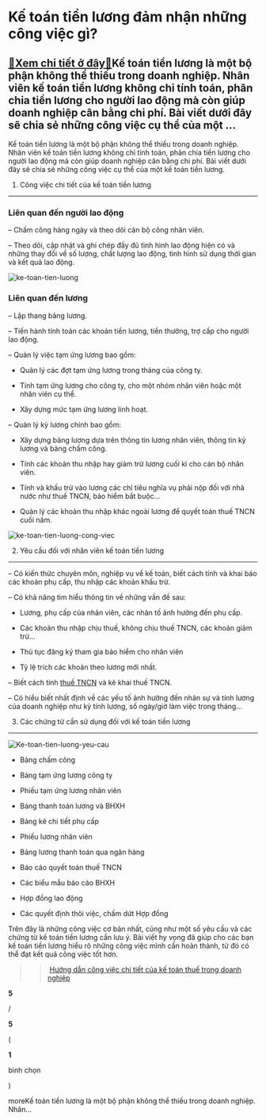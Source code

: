 Kế toán tiền lương đảm nhận những công việc gì?
===============================================

[:gift:Xem chi tiết ở đây:gift:](https://hddtvn.com/ke-toan-tien-luong-dam-nhan-nhung-cong-viec-gi/)Kế toán tiền lương là một bộ phận không thể thiếu trong doanh nghiệp. Nhân viên kế toán tiền lương không chỉ tính toán, phân chia tiền lương cho người lao động mà còn giúp doanh nghiệp cân bằng chi phí. Bài viết dưới đây sẽ chia sẻ những công việc cụ thể của một …
------------------------------------------------------------------------------------------------------------------------------------------------------------------------------------------------------------------------------------------------------------------------

Kế toán tiền lương là một bộ phận không thể thiếu trong doanh nghiệp. Nhân viên kế toán tiền lương không chỉ tính toán, phân chia tiền lương cho người lao động mà còn giúp doanh nghiệp cân bằng chi phí. Bài viết dưới đây sẽ chia sẻ những công việc cụ thể của một kế toán tiền lương.


1. Công việc chi tiết của kế toán tiền lương
--------------------------------------------


### Liên quan đến người lao động


– Chấm công hàng ngày và theo dõi cán bộ công nhân viên.


– Theo dõi, cập nhật và ghi chép đầy đủ tình hình lao động hiện có và những thay đổi về số lượng, chất lượng lao động, tình hình sử dụng thời gian và kết quả lao động.


![ke-toan-tien-luong](https://hddtvn.com/wp-content/uploads/2021/01/ke-toan-tien-luong.jpg)


### Liên quan đến lương


– Lập thang bảng lương.


– Tiến hành tính toán các khoản tiền lương, tiền thưởng, trợ cấp cho người lao động.


– Quản lý việc tạm ứng lương bao gồm:




* Quản lý các đợt tạm ứng lương trong tháng của công ty.

* Tính tạm ứng lương cho công ty, cho một nhóm nhân viên hoặc một nhân viên cụ thể.

* Xây dựng mức tạm ứng lương linh hoạt.



– Quản lý kỳ lương chính bao gồm:




* Xây dựng bảng lương dựa trên thông tin lương nhân viên, thông tin kỳ lương và bảng chấm công.

* Tính các khoản thu nhập hay giảm trừ lương cuối kì cho cán bộ nhân viên.

* Tính và khấu trừ vào lương các chỉ tiêu nghĩa vụ phải nộp đối với nhà nước như thuế TNCN, bảo hiểm bắt buộc…

* Quản lý các khoản thu nhập khác ngoài lương để quyết toán thuế TNCN cuối năm.



![ke-toan-tien-luong-cong-viec](https://hddtvn.com/wp-content/uploads/2021/01/ke-toan-tien-luong-cong-viec.jpg)


2. Yêu cầu đối với nhân viên kế toán tiền lương
-----------------------------------------------


– Có kiến thức chuyên môn, nghiệp vụ về kế toán, biết cách tính và khai báo các khoản phụ cấp, thu nhập các khoản khấu trừ.


– Có khả năng tìm hiểu thông tin về những vấn đề sau:




* Lương, phụ cấp của nhân viên, các nhân tố ảnh hưởng đến phụ cấp.

* Các khoản thu nhập chịu thuế, không chịu thuế TNCN, các khoản giảm trừ…

* Thủ tục đăng ký tham gia bảo hiểm cho nhân viên

* Tỷ lệ trích các khoản theo lương mới nhất.



– Biết cách tính [thuế TNCN](#) và kê khai thuế TNCN.


– Có hiểu biết nhất định về các yếu tố ảnh hưởng đến nhân sự và tính lương của doanh nghiệp như kỳ tính lương, số ngày/giờ làm việc trong tháng…


3. Các chứng từ cần sử dụng đối với kế toán tiền lương
------------------------------------------------------


![Ke-toan-tien-luong-yeu-cau](https://hddtvn.com/wp-content/uploads/2021/01/Ke-toan-tien-luong-yeu-cau.jpg)




* Bảng chấm công

* Bảng tạm ứng lương công ty

* Phiếu tạm ứng lương nhân viên

* Bảng thanh toán lương và BHXH

* Bảng kê chi tiết phụ cấp

* Phiếu lương nhân viên

* Bảng lương thanh toán qua ngân hàng

* Báo cáo quyết toán thuế TNCN

* Các biểu mẫu báo cáo BHXH

* Hợp đồng lao động

* Các quyết định thôi việc, chấm dứt Hợp đồng



Trên đây là những công việc cơ bản nhất, cũng như một số yêu cầu và các chứng từ kế toán tiền lương cần lưu ý. Bài viết hy vọng đã giúp cho các bạn kế toán tiền lương hiểu rõ những công việc mình cần hoàn thành, từ đó có thể đạt kết quả công việc tốt hơn.


>> [Hướng dẫn công việc chi tiết của kế toán thuế trong doanh nghiệp](#)








































**5**  

/  

**5**  

(  

**1**  

  

 bình chọn   

)


moreKế toán tiền lương là một bộ phận không thể thiếu trong doanh nghiệp. Nhân…

